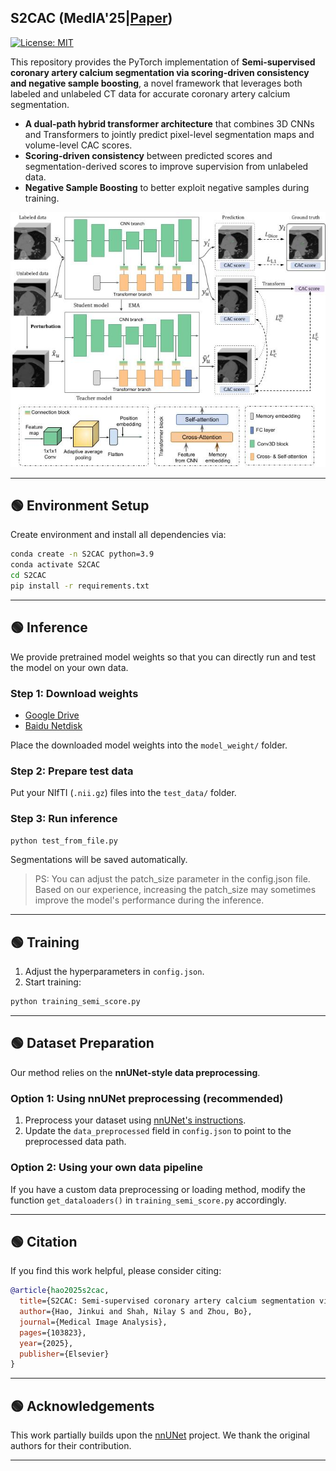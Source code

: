 
## S2CAC (MedIA'25|[Paper](https://authors.elsevier.com/a/1ltJ-_UzlO2AYH))

[![License: MIT](https://img.shields.io/badge/License-MIT-yellow.svg)](https://opensource.org/licenses/MIT)

This repository provides the PyTorch implementation of **Semi-supervised coronary artery calcium segmentation via scoring-driven consistency and negative sample boosting**, a novel framework that leverages both labeled and unlabeled CT data for accurate coronary artery calcium segmentation.

* **A dual-path hybrid transformer architecture** that combines 3D CNNs and Transformers to jointly predict pixel-level segmentation maps and volume-level CAC scores.
* **Scoring-driven consistency** between predicted scores and segmentation-derived scores to improve supervision from unlabeled data.
* **Negative Sample Boosting** to better exploit negative samples during training.

<p align="center">
  <img src="imgs/framework.jpg" width="600px"/>
</p>

---

## 🟢 Environment Setup

Create environment and install all dependencies via:

```bash
conda create -n S2CAC python=3.9
conda activate S2CAC
cd S2CAC
pip install -r requirements.txt
```

---

## 🟢 Inference

We provide pretrained model weights so that you can directly run and test the model on your own data.

### Step 1: Download weights

* [Google Drive](https://drive.google.com/file/d/1a1PPioMvbiPIjjDa__RggQ3QUioJAeBn/view?usp=drive_link)
* [Baidu Netdisk](https://pan.baidu.com/s/1De1Vdc0L-N9aHyFhdUDC5w?pwd=far4)

Place the downloaded model weights into the `model_weight/` folder.

### Step 2: Prepare test data

Put your NIfTI (`.nii.gz`) files into the `test_data/` folder.

### Step 3: Run inference

```bash
python test_from_file.py
```

Segmentations will be saved automatically.
> PS: You can adjust the patch_size parameter in the config.json file. Based on our experience, increasing the patch_size may sometimes improve the model's performance during the inference.

---

## 🟢 Training

1. Adjust the hyperparameters in `config.json`.
2. Start training:

```bash
python training_semi_score.py
```


---

## 🟢 Dataset Preparation

Our method relies on the **nnUNet-style data preprocessing**.

### Option 1: Using nnUNet preprocessing (recommended)

1. Preprocess your dataset using [nnUNet's instructions](https://github.com/MIC-DKFZ/nnUNet).
2. Update the `data_preprocessed` field in `config.json` to point to the preprocessed data path.

### Option 2: Using your own data pipeline

If you have a custom data preprocessing or loading method, modify the function `get_dataloaders()` in `training_semi_score.py` accordingly.

---



## 🟢 Citation

If you find this work helpful, please consider citing:

```bibtex
@article{hao2025s2cac,
  title={S2CAC: Semi-supervised coronary artery calcium segmentation via scoring-driven consistency and negative sample boosting},
  author={Hao, Jinkui and Shah, Nilay S and Zhou, Bo},
  journal={Medical Image Analysis},
  pages={103823},
  year={2025},
  publisher={Elsevier}
}
```

---

## 🟢 Acknowledgements

This work partially builds upon the [nnUNet](https://github.com/MIC-DKFZ/nnUNet) project. We thank the original authors for their contribution.

---

